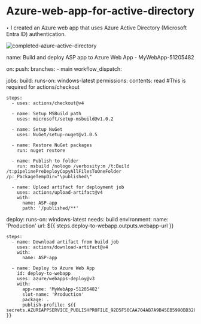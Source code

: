 # Azure-web-app-for-active-directory

‣ I created an Azure web app that uses Azure Active Directory (Microsoft Entra ID) authentication.

 ![completed-azure-active-directory](https://github.com/user-attachments/assets/cbefebb5-643c-4510-8593-53b01778e808)

name: Build and deploy ASP app to Azure Web App - MyWebApp-51205482

on:
  push:
    branches:
      - main
  workflow_dispatch:

jobs:
  build:
    runs-on: windows-latest
    permissions:
      contents: read #This is required for actions/checkout

    steps:
      - uses: actions/checkout@v4

      - name: Setup MSBuild path
        uses: microsoft/setup-msbuild@v1.0.2

      - name: Setup NuGet
        uses: NuGet/setup-nuget@v1.0.5

      - name: Restore NuGet packages
        run: nuget restore

      - name: Publish to folder
        run: msbuild /nologo /verbosity:m /t:Build /t:pipelinePreDeployCopyAllFilesToOneFolder /p:_PackageTempDir="\published\"

      - name: Upload artifact for deployment job
        uses: actions/upload-artifact@v4
        with:
          name: ASP-app
          path: '/published/**'

  deploy:
    runs-on: windows-latest
    needs: build
    environment:
      name: 'Production'
      url: ${{ steps.deploy-to-webapp.outputs.webapp-url }}
    
    steps:
      - name: Download artifact from build job
        uses: actions/download-artifact@v4
        with:
          name: ASP-app
      
      - name: Deploy to Azure Web App
        id: deploy-to-webapp
        uses: azure/webapps-deploy@v3
        with:
          app-name: 'MyWebApp-51205482'
          slot-name: 'Production'
          package: .
          publish-profile: ${{ secrets.AZUREAPPSERVICE_PUBLISHPROFILE_92D5F50CAA704AB7A9B45EB5990BD328 }}

